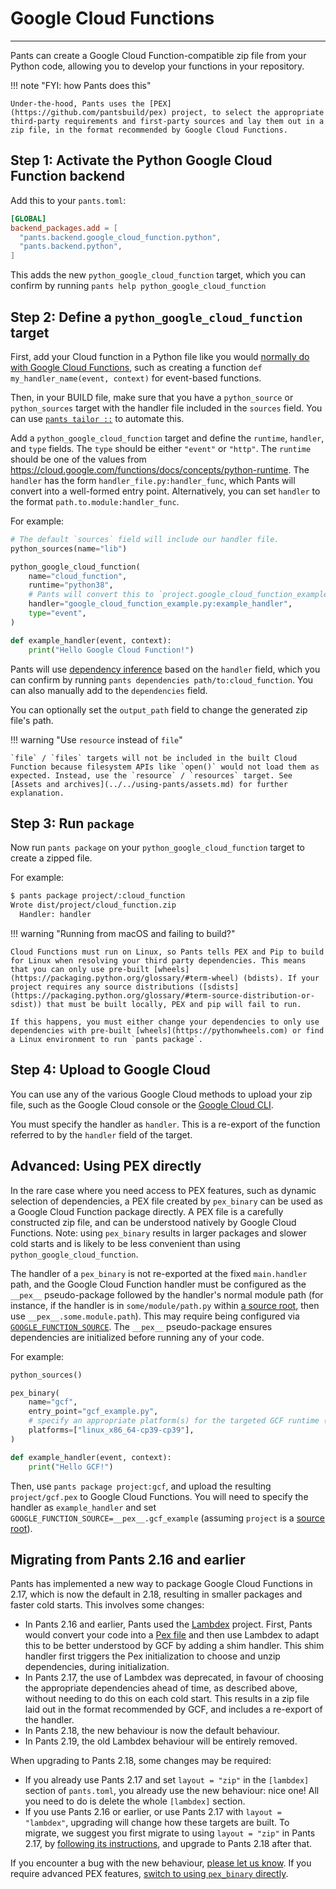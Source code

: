 # Google Cloud Functions

---

Pants can create a Google Cloud Function-compatible zip file from your Python code, allowing you to develop your functions in your repository.

!!! note "FYI: how Pants does this"

    Under-the-hood, Pants uses the [PEX](https://github.com/pantsbuild/pex) project, to select the appropriate third-party requirements and first-party sources and lay them out in a zip file, in the format recommended by Google Cloud Functions.

## Step 1: Activate the Python Google Cloud Function backend

Add this to your `pants.toml`:

```toml title="pants.toml"
[GLOBAL]
backend_packages.add = [
  "pants.backend.google_cloud_function.python",
  "pants.backend.python",
]
```

This adds the new `python_google_cloud_function` target, which you can confirm by running `pants help python_google_cloud_function `

## Step 2: Define a `python_google_cloud_function ` target

First, add your Cloud function in a Python file like you would [normally do with Google Cloud Functions](https://cloud.google.com/functions/docs/first-python), such as creating a function `def my_handler_name(event, context)` for event-based functions.

Then, in your BUILD file, make sure that you have a `python_source` or `python_sources` target with the handler file included in the `sources` field. You can use [`pants tailor ::`](../../getting-started/initial-configuration.md#5-generate-build-files) to automate this.

Add a `python_google_cloud_function` target and define the `runtime`, `handler`, and `type` fields. The `type` should be either `"event"` or `"http"`. The `runtime` should be one of the values from <https://cloud.google.com/functions/docs/concepts/python-runtime>. The `handler` has the form `handler_file.py:handler_func`, which Pants will convert into a well-formed entry point. Alternatively, you can set `handler` to the format `path.to.module:handler_func`.

For example:

```python title="project/BUILD"
# The default `sources` field will include our handler file.
python_sources(name="lib")

python_google_cloud_function(
    name="cloud_function",
    runtime="python38",
    # Pants will convert this to `project.google_cloud_function_example:example_handler`.
    handler="google_cloud_function_example.py:example_handler",
    type="event",
)
```

```python title="project/google_cloud_function_example.py"
def example_handler(event, context):
    print("Hello Google Cloud Function!")
```

Pants will use [dependency inference](../../using-pants/concepts/targets.md) based on the `handler` field, which you can confirm by running `pants dependencies path/to:cloud_function`. You can also manually add to the `dependencies` field.

You can optionally set the `output_path` field to change the generated zip file's path.

!!! warning "Use `resource` instead of `file`"

    `file` / `files` targets will not be included in the built Cloud Function because filesystem APIs like `open()` would not load them as expected. Instead, use the `resource` / `resources` target. See [Assets and archives](../../using-pants/assets.md) for further explanation.

## Step 3: Run `package`

Now run `pants package` on your `python_google_cloud_function` target to create a zipped file.

For example:

```bash
$ pants package project/:cloud_function
Wrote dist/project/cloud_function.zip
  Handler: handler
```

!!! warning "Running from macOS and failing to build?"

    Cloud Functions must run on Linux, so Pants tells PEX and Pip to build for Linux when resolving your third party dependencies. This means that you can only use pre-built [wheels](https://packaging.python.org/glossary/#term-wheel) (bdists). If your project requires any source distributions ([sdists](https://packaging.python.org/glossary/#term-source-distribution-or-sdist)) that must be built locally, PEX and pip will fail to run.

    If this happens, you must either change your dependencies to only use dependencies with pre-built [wheels](https://pythonwheels.com) or find a Linux environment to run `pants package`.

## Step 4: Upload to Google Cloud

You can use any of the various Google Cloud methods to upload your zip file, such as the Google Cloud console or the [Google Cloud CLI](https://cloud.google.com/functions/docs/deploying/filesystem#deploy_using_the_gcloud_tool).

You must specify the handler as `handler`. This is a re-export of the function referred to by the `handler` field of the target.

## Advanced: Using PEX directly

In the rare case where you need access to PEX features, such as dynamic selection of dependencies, a PEX file created by `pex_binary` can be used as a Google Cloud Function package directly. A PEX file is a carefully constructed zip file, and can be understood natively by Google Cloud Functions. Note: using `pex_binary` results in larger packages and slower cold starts and is likely to be less convenient than using `python_google_cloud_function`.

The handler of a `pex_binary` is not re-exported at the fixed `main.handler` path, and the Google Cloud Function handler must be configured as the `__pex__` pseudo-package followed by the handler's normal module path (for instance, if the handler is in `some/module/path.py` within [a source root](../../using-pants/concepts/source-roots.md), then use `__pex__.some.module.path`). This may require being configured via [`GOOGLE_FUNCTION_SOURCE`](https://cloud.google.com/docs/buildpacks/service-specific-configs#google_function_source). The `__pex__` pseudo-package ensures dependencies are initialized before running any of your code.

For example:

```python title="project/BUILD"
python_sources()

pex_binary(
    name="gcf",
    entry_point="gcf_example.py",
    # specify an appropriate platform(s) for the targeted GCF runtime (complete_platforms works too)
    platforms=["linux_x86_64-cp39-cp39"],
)
```

```python title="project/gcf_example.py"
def example_handler(event, context):
    print("Hello GCF!")
```

Then, use `pants package project:gcf`, and upload the resulting `project/gcf.pex` to Google Cloud Functions. You will need to specify the handler as `example_handler` and set `GOOGLE_FUNCTION_SOURCE=__pex__.gcf_example` (assuming `project` is a [source root](../../using-pants/concepts/source-roots.md)).

## Migrating from Pants 2.16 and earlier

Pants has implemented a new way to package Google Cloud Functions in 2.17, which is now the default in 2.18, resulting in smaller packages and faster cold starts. This involves some changes:

- In Pants 2.16 and earlier, Pants used the [Lambdex](https://github.com/pantsbuild/lambdex) project. First, Pants would convert your code into a [Pex file](../python-overview/pex.md) and then use Lambdex to adapt this to be better understood by GCF by adding a shim handler. This shim handler first triggers the Pex initialization to choose and unzip dependencies, during initialization.
- In Pants 2.17, the use of Lambdex was deprecated, in favour of choosing the appropriate dependencies ahead of time, as described above, without needing to do this on each cold start. This results in a zip file laid out in the format recommended by GCF, and includes a re-export of the handler.
- In Pants 2.18, the new behaviour is now the default behaviour.
- In Pants 2.19, the old Lambdex behaviour will be entirely removed.

When upgrading to Pants 2.18, some changes may be required:

- If you already use Pants 2.17 and set `layout = "zip"` in the `[lambdex]` section of `pants.toml`, you already use the new behaviour: nice one! All you need to do is delete the whole `[lambdex]` section.
- If you use Pants 2.16 or earlier, or use Pants 2.17 with `layout = "lambdex"`, upgrading will change how these targets are built. To migrate, we suggest you first migrate to using `layout = "zip"` in Pants 2.17, by [following its instructions](/v2.17/docs/google-cloud-function-python#migrating-from-pants-216-and-earlier), and upgrade to Pants 2.18 after that.

If you encounter a bug with the new behaviour, [please let us know](https://github.com/pantsbuild/pants/issues/new/choose). If you require advanced PEX features, [switch to using `pex_binary` directly](#advanced-using-pex-directly).
